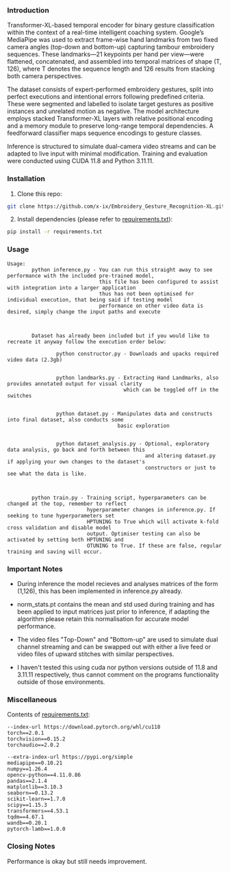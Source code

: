 ### Introduction

Transformer-XL-based temporal encoder for binary gesture classification within the context of a real-time intelligent coaching system. Google’s MediaPipe was used to extract frame-wise hand landmarks from two fixed camera angles (top-down and bottom-up) capturing tambour embroidery sequences. These landmarks—21 keypoints per hand per view—were flattened, concatenated, and assembled into temporal matrices of shape (T, 126), where T denotes the sequence length and 126 results from stacking both camera perspectives.

The dataset consists of expert-performed embroidery gestures, split into perfect executions and intentional errors following predefined criteria. These were segmented and labelled to isolate target gestures as positive instances and unrelated motion as negative. The model architecture employs stacked Transformer-XL layers with relative positional encoding and a memory module to preserve long-range temporal dependencies. A feedforward classifier maps sequence encodings to gesture classes.

Inference is structured to simulate dual-camera video streams and can be adapted to live input with minimal modification. Training and evaluation were conducted using CUDA 11.8 and Python 3.11.11.


### Installation

1. Clone this repo:
```bash
git clone https://github.com/x-ix/Embroidery_Gesture_Recognition-XL.git
```
2. Install dependencies (please refer to [requirements.txt](requirements.txt)):
```bash
pip install -r requirements.txt
```

### Usage
```
Usage:
        python inference.py - You can run this straight away to see performance with the included pre-trained model, 
                              this file has been configured to assist with integration into a larger application
                              thus has not been optimised for individual execution, that being said if testing model
                              performance on other video data is desired, simply change the input paths and execute



        Dataset has already been included but if you would like to recreate it anyway follow the execution order below:

                python constructor.py - Downloads and upacks required video data (2.3gb)


                python landmarks.py - Extracting Hand Landmarks, also provides annotated output for visual clarity
                                      which can be toggled off in the switches


                python dataset.py - Manipulates data and constructs into final dataset, also conducts some
                                    basic exploration


                python dataset_analysis.py - Optional, exploratory data analysis, go back and forth between this
                                             and altering dataset.py if applying your own changes to the dataset's
                                             constructors or just to see what the data is like.



        python train.py - Training script, hyperparameters can be changed at the top, remember to reflect
                          hyperparameter changes in inference.py. If seeking to tune hyperparameters set
                          HPTUNING to True which will activate k-fold cross validation and disable model
                          output. Optimiser testing can also be activated by setting both HPTUNING and
                          OTUNING to True. If these are false, regular training and saving will occur.

```


### Important Notes

- During inference the model recieves and analyses matrices of the form (1,126), this has been implemented in inference.py already.

- norm_stats.pt contains the mean and std used during training and has been applied to input matrices just prior to inference, if adapting the algorithm please retain this normalisation for accurate model performance.

- The video files "Top-Down" and "Bottom-up" are used to simulate dual channel streaming and can be swapped out with either a live feed or video files of upward stitches with similar perspectives.

- I haven't tested this using cuda nor python versions outside of 11.8 and 3.11.11 respectively, thus cannot comment on the programs functionality outside of those environments.



### Miscellaneous
Contents of [requirements.txt](requirements.txt):
```
--index-url https://download.pytorch.org/whl/cu118
torch==2.0.1 
torchvision==0.15.2
torchaudio==2.0.2

--extra-index-url https://pypi.org/simple
mediapipe==0.10.21
numpy==1.26.4
opencv-python==4.11.0.86
pandas==2.1.4
matplotlib==3.10.3
seaborn==0.13.2
scikit-learn==1.7.0
scipy==1.15.3
transformers==4.53.1
tqdm==4.67.1
wandb==0.20.1
pytorch-lamb==1.0.0
```


### Closing Notes
Performance is okay but still needs improvement.
